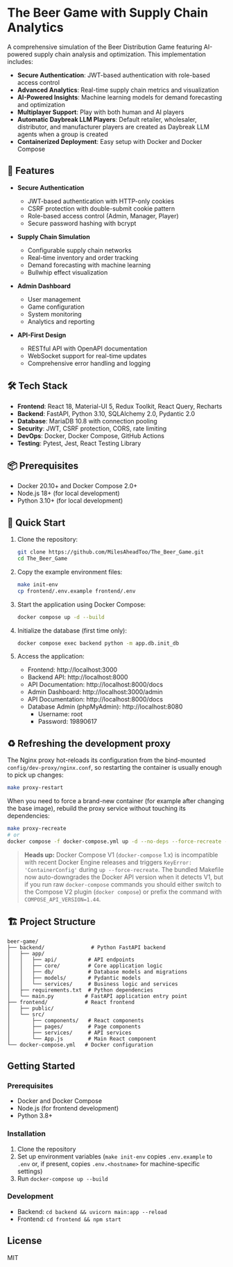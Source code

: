 # The Beer Game with Supply Chain Analytics

A comprehensive simulation of the Beer Distribution Game featuring AI-powered supply chain analysis and optimization. This implementation includes:

- **Secure Authentication**: JWT-based authentication with role-based access control
- **Advanced Analytics**: Real-time supply chain metrics and visualization
- **AI-Powered Insights**: Machine learning models for demand forecasting and optimization
- **Multiplayer Support**: Play with both human and AI players
- **Automatic Daybreak LLM Players**: Default retailer, wholesaler, distributor, and manufacturer players are created as Daybreak LLM agents when a group is created
- **Containerized Deployment**: Easy setup with Docker and Docker Compose

## 🚀 Features

- **Secure Authentication**
  - JWT-based authentication with HTTP-only cookies
  - CSRF protection with double-submit cookie pattern
  - Role-based access control (Admin, Manager, Player)
  - Secure password hashing with bcrypt

- **Supply Chain Simulation**
  - Configurable supply chain networks
  - Real-time inventory and order tracking
  - Demand forecasting with machine learning
  - Bullwhip effect visualization

- **Admin Dashboard**
  - User management
  - Game configuration
  - System monitoring
  - Analytics and reporting

- **API-First Design**
  - RESTful API with OpenAPI documentation
  - WebSocket support for real-time updates
  - Comprehensive error handling and logging

## 🛠 Tech Stack

- **Frontend**: React 18, Material-UI 5, Redux Toolkit, React Query, Recharts
- **Backend**: FastAPI, Python 3.10, SQLAlchemy 2.0, Pydantic 2.0
- **Database**: MariaDB 10.8 with connection pooling
- **Security**: JWT, CSRF protection, CORS, rate limiting
- **DevOps**: Docker, Docker Compose, GitHub Actions
- **Testing**: Pytest, Jest, React Testing Library

## 📦 Prerequisites

- Docker 20.10+ and Docker Compose 2.0+
- Node.js 18+ (for local development)
- Python 3.10+ (for local development)

## 🚀 Quick Start

1. Clone the repository:
   ```bash
   git clone https://github.com/MilesAheadToo/The_Beer_Game.git
   cd The_Beer_Game
   ```

2. Copy the example environment files:
   ```bash
   make init-env
   cp frontend/.env.example frontend/.env
   ```

3. Start the application using Docker Compose:
   ```bash
   docker compose up -d --build
   ```

4. Initialize the database (first time only):
   ```bash
   docker compose exec backend python -m app.db.init_db
   ```

5. Access the application:
   - Frontend: http://localhost:3000
   - Backend API: http://localhost:8000
   - API Documentation: http://localhost:8000/docs
   - Admin Dashboard: http://localhost:3000/admin
   - API Documentation: http://localhost:8000/docs
   - Database Admin (phpMyAdmin): http://localhost:8080
     - Username: root
     - Password: 19890617

## ♻️ Refreshing the development proxy

The Nginx proxy hot-reloads its configuration from the bind-mounted
`config/dev-proxy/nginx.conf`, so restarting the container is usually enough to
pick up changes:

```bash
make proxy-restart
```

When you need to force a brand-new container (for example after changing the
base image), rebuild the proxy service without touching its dependencies:

```bash
make proxy-recreate
# or
docker compose -f docker-compose.yml up -d --no-deps --force-recreate --build proxy
```

> **Heads up:** Docker Compose V1 (`docker-compose` 1.x) is incompatible with
> recent Docker Engine releases and triggers `KeyError: 'ContainerConfig'`
> during `up --force-recreate`. The bundled Makefile now auto-downgrades the
> Docker API version when it detects V1, but if you run raw `docker-compose`
> commands you should either switch to the Compose V2 plugin (`docker compose`)
> or prefix the command with `COMPOSE_API_VERSION=1.44`.

## 🏗 Project Structure


```
beer-game/
├── backend/               # Python FastAPI backend
│   ├── app/
│   │   ├── api/          # API endpoints
│   │   ├── core/         # Core application logic
│   │   ├── db/           # Database models and migrations
│   │   ├── models/       # Pydantic models
│   │   └── services/     # Business logic and services
│   ├── requirements.txt  # Python dependencies
│   └── main.py          # FastAPI application entry point
├── frontend/            # React frontend
│   ├── public/
│   └── src/
│       ├── components/   # React components
│       ├── pages/        # Page components
│       ├── services/     # API services
│       └── App.js        # Main React component
└── docker-compose.yml   # Docker configuration
```

## Getting Started

### Prerequisites

- Docker and Docker Compose
- Node.js (for frontend development)
- Python 3.8+

### Installation

1. Clone the repository
2. Set up environment variables (`make init-env` copies `.env.example` to `.env` or, if present, copies `.env.<hostname>` for machine-specific settings)
3. Run `docker-compose up --build`

### Development

- Backend: `cd backend && uvicorn main:app --reload`
- Frontend: `cd frontend && npm start`

## License

MIT
